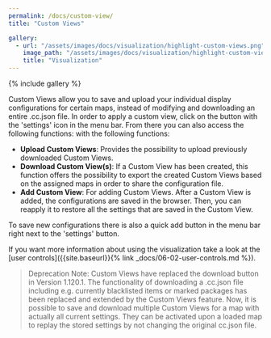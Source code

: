 ```yaml
---
permalink: /docs/custom-view/
title: "Custom Views"

gallery:
  - url: "/assets/images/docs/visualization/highlight-custom-views.png"
    image_path: "/assets/images/docs/visualization/highlight-custom-views.png"
    title: "Visualization"
---
```


{% include gallery %}

Custom Views allow you to save and upload your individual display configurations for certain maps, instead of modifying and downloading an entire .cc.json file.
In order to apply a custom view, click on the button with the 'settings' icon in the menu bar. From there you can also access the following functions:
with the following functions:

- **Upload Custom Views**: Provides the possibility to upload previously downloaded Custom Views.
- **Download Custom View(s)**: If a Custom View has been created, this function offers the possibility to export the
  created Custom Views based on the assigned maps in order to share the configuration file.
- **Add Custom View**: For adding Custom Views. After a Custom View is added, the configurations are saved in the
  browser. Then, you can reapply it to restore all the settings that are saved in the Custom View.

To save new configurations there is also a quick add button in the menu bar right next to the 'settings' button.

If you want more information about using the visualization take a look at the
[user controls]({{site.baseurl}}{% link _docs/06-02-user-controls.md %}).

> Deprecation Note: Custom Views have replaced the download button in Version 1.120.1. The functionality of downloading a .cc.json file including e.g. currently blacklisted items or marked packages has been replaced and extended by the Custom Views feature. Now, it is possible to save and download multiple Custom Views for a map with actually all current settings. They can be activated upon a loaded map to replay the stored settings by not changing the original cc.json file.
